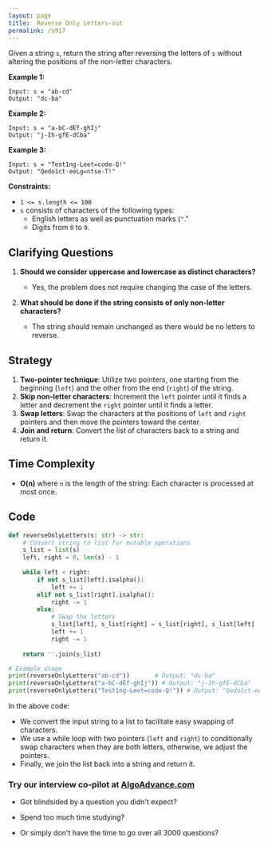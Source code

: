 ```yaml
---
layout: page
title:  Reverse Only Letters-out
permalink: /s917
---
```

Given a string `s`, return the string after reversing the letters of `s` without altering the positions of the non-letter characters.

**Example 1:**
```
Input: s = "ab-cd"
Output: "dc-ba"
```

**Example 2:**
```
Input: s = "a-bC-dEf-ghIj"
Output: "j-Ih-gfE-dCba"
```

**Example 3:**
```
Input: s = "Test1ng-Leet=code-Q!"
Output: "Qedo1ct-eeLg=ntse-T!"
```

**Constraints:**
- `1 <= s.length <= 100`
- `s` consists of characters of the following types:
  * English letters as well as punctuation marks (`"`."
  * Digits from `0` to `9`.

## Clarifying Questions
1. **Should we consider uppercase and lowercase as distinct characters?**
   - Yes, the problem does not require changing the case of the letters.
   
2. **What should be done if the string consists of only non-letter characters?**
   - The string should remain unchanged as there would be no letters to reverse.

## Strategy
1. **Two-pointer technique**: Utilize two pointers, one starting from the beginning (`left`) and the other from the end (`right`) of the string.
2. **Skip non-letter characters**: Increment the `left` pointer until it finds a letter and decrement the `right` pointer until it finds a letter.
3. **Swap letters**: Swap the characters at the positions of `left` and `right` pointers and then move the pointers toward the center.
4. **Join and return**: Convert the list of characters back to a string and return it.

## Time Complexity
- **O(n)** where `n` is the length of the string: Each character is processed at most once.

## Code
```python
def reverseOnlyLetters(s: str) -> str:
    # Convert string to list for mutable operations
    s_list = list(s)
    left, right = 0, len(s) - 1
    
    while left < right:
        if not s_list[left].isalpha():
            left += 1
        elif not s_list[right].isalpha():
            right -= 1
        else:
            # Swap the letters
            s_list[left], s_list[right] = s_list[right], s_list[left]
            left += 1
            right -= 1
    
    return ''.join(s_list)

# Example usage
print(reverseOnlyLetters("ab-cd"))       # Output: "dc-ba"
print(reverseOnlyLetters("a-bC-dEf-ghIj")) # Output: "j-Ih-gfE-dCba"
print(reverseOnlyLetters("Test1ng-Leet=code-Q!")) # Output: "Qedo1ct-eeLg=ntse-T!"
```

In the above code:
- We convert the input string to a list to facilitate easy swapping of characters.
- We use a while loop with two pointers (`left` and `right`) to conditionally swap characters when they are both letters, otherwise, we adjust the pointers.
- Finally, we join the list back into a string and return it.


### Try our interview co-pilot at [AlgoAdvance.com](https://algoAdvance.com)

- Got blindsided by a question you didn't expect?

- Spend too much time studying?

- Or simply don't have the time to go over all 3000 questions?

